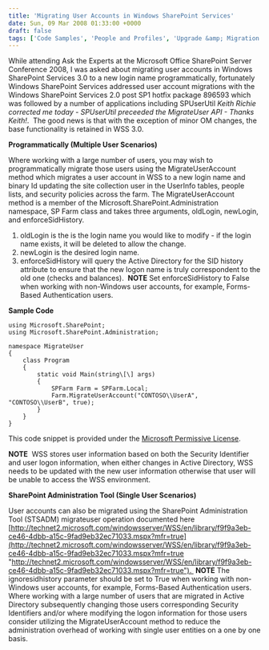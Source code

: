 ```yaml
---
title: 'Migrating User Accounts in Windows SharePoint Services'
date: Sun, 09 Mar 2008 01:33:00 +0000
draft: false
tags: ['Code Samples', 'People and Profiles', 'Upgrade &amp; Migration']
---
```


While attending Ask the Experts at the Microsoft Office SharePoint Server Conference 2008, I was asked about migrating user accounts in Windows SharePoint Services 3.0 to a new login name programmatically, fortunately Windows SharePoint Services addressed user account migrations with the Windows SharePoint Services 2.0 post SP1 hotfix package 896593 which was followed by a number of applications including SPUserUtil _Keith Richie corrected me today - SPUserUtil preceeded the MigrateUser API - Thanks Keith!_.  The good news is that with the exception of minor OM changes, the base functionality is retained in WSS 3.0.

**Programmatically (Multiple User Scenarios)**

Where working with a large number of users, you may wish to programmatically migrate those users using the MigrateUserAccount method which migrates a user account in WSS to a new login name and binary Id updating the site collection user in the UserInfo tables, people lists, and security policies across the farm. The MigrateUserAccount method is a member of the Microsoft.SharePoint.Administration namespace, SP Farm class and takes three arguments, oldLogin, newLogin, and enforceSidHistory.

1.  oldLogin is the is the login name you would like to modify - if the login name exists, it will be deleted to allow the change.
2.  newLogin is the desired login name.
3.  enforceSidHistory will query the Active Directory for the SID history attribute to ensure that the new logon name is truly correspondent to the old one (checks and balances).  **NOTE** Set enforceSidHistory to False when working with non-Windows user accounts, for example, Forms-Based Authentication users.

**Sample Code**

```
using Microsoft.SharePoint;
using Microsoft.SharePoint.Administration;

namespace MigrateUser
{
    class Program
    {
        static void Main(string\[\] args)
        {
            SPFarm Farm = SPFarm.Local;
            Farm.MigrateUserAccount("CONTOSO\\UserA", "CONTOSO\\UserB", true);
        }
    }
}
```

This code snippet is provided under the [Microsoft Permissive License](http://www.microsoft.com/resources/sharedsource/licensingbasics/permissivelicense.mspx).

**NOTE**  WSS stores user information based on both the Security Identifier and user logon information, when either changes in Active Directory, WSS needs to be updated with the new user information otherwise that user will be unable to access the WSS environment.

**SharePoint Administration Tool (Single User Scenarios)**

User accounts can also be migrated using the SharePoint Administration Tool (STSADM) migrateuser operation documented here [http://technet2.microsoft.com/windowsserver/WSS/en/library/f9f9a3eb-ce46-4dbb-a15c-9fad9eb32ec71033.mspx?mfr=true](http://technet2.microsoft.com/windowsserver/WSS/en/library/f9f9a3eb-ce46-4dbb-a15c-9fad9eb32ec71033.mspx?mfr=true "http://technet2.microsoft.com/windowsserver/WSS/en/library/f9f9a3eb-ce46-4dbb-a15c-9fad9eb32ec71033.mspx?mfr=true").  **NOTE** The ignoresidhistory parameter should be set to True when working with non-Windows user accounts, for example, Forms-Based Authentication users. Where working with a large number of users that are migrated in Active Directory subsequently changing those users corresponding Security Identifiers and/or where modifying the logon information for those users consider utilizing the MigrateUserAccount method to reduce the administration overhead of working with single user entities on a one by one basis.